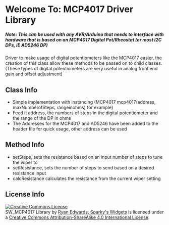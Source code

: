 Welcome To: MCP4017 Driver Library
================================


##### Note: This can be used with any AVR/Arduino that needs to interface with hardware that is based on an MCP4017 Digital Pot/Rheostat (or most I2C DPs, IE AD5246 DP)

Driver to make usage of digital potentiometers like the MCP4017 easier, the creation of this class allow these methods to be passed on to child classes.
(These types of digital potentiometers are very useful in analog front end gain and offset adjustment)

Class Info
-------------------------

- Simple implementation with instancing (MCP4017 mcp4017(address, maxNumberofSteps, rangeinohms) for example)
- Feed it address, the numbers of steps in the digital potentiometer and the range of the DP in ohms
- The Addresses for the MCP4017 and AD5246 have been added to the header file for quick usage, other address can be used


Method Info
-------------------------

- setSteps, sets the resistance based on an input number of steps to tune the wiper to
- setResistance, sets the number of steps to send based on a desired resistance input
- calcResistance calculates the resistance from the current wiper setting


License Info
-------------------------

<a rel="license" href="http://creativecommons.org/licenses/by-sa/4.0/"><img alt="Creative Commons License" style="border-width:0" src="https://i.creativecommons.org/l/by-sa/4.0/88x31.png" /></a><br /><span xmlns:dct="http://purl.org/dc/terms/" property="dct:title">SW_MCP4017 Library</span> by <a xmlns:cc="http://creativecommons.org/ns#" href="http://www.sparkyswidgets.com/" property="cc:attributionName" rel="cc:attributionURL">Ryan Edwards, Sparky's Widgets</a> is licensed under a <a rel="license" href="http://creativecommons.org/licenses/by-sa/4.0/">Creative Commons Attribution-ShareAlike 4.0 International License</a>.
